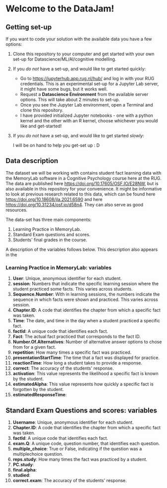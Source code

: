 # Welcome to the DataJam!

## Getting set-up
If you want to code your solution with the available data you have a few options:
  1. Clone this repository to your computer and get started with your own set-up for Datascience/ML/AI/cognitive modelling.
  
  2. If you *do not* have a set-up, and would like to get started quickly:
     - Go to https://jupyterhub.app.rug.nl/hub/ and log in with your RUG credentials. This is an experimental set-up for a Jupyter Lab server, it might have some bugs, but it works well.
     - Request a **Datascience Environment** from the available server options. This will take about 2 minutes to set-up.
     - Once you see the Jupyter Lab environment, open a Terminal and clone this repository. 
     - I have provided initialized Jupyter notebooks - one with a python kernel and the other with an R kernel, choose whichever you would like and get-started!
  
  3. If you *do not* have a set-up, and would like to get started *slowly*:
     
     I will be on hand to help you get-set up : D 

## Data description
The dataset we will be working with contains student fact learning data with the MemoryLab software in a Cognitive Psychology course here at the RUG. The data are published here  https://doi.org/10.17605/OSF.IO/E28NW, but is also available in this repository for your convenience. It might be informative to look at previous research related to this data, which can be found here https://doi.org/10.18608/jla.2021.6590 and here https://doi.org/10.31234/osf.io/d58n4. They can also serve as good resources. 

The data-set has three main components: 
1. Learning Practice in MemoryLab.
2. Standard Exam questions and scores.
3. Students' final grades in the course. 

A description of the variables follows below. This description also appears in the 

### Learning Practice in MemoryLab: variables

1. **User**: Unique, anonymous identifier for each student. 
2. **session**: Numbers that indicate the specific learning session where the student practiced some facts. This varies across students. 
3. **Sequence.Number**: With in learning sessions, the numbers indicate the sequence in which facts were shown and practiced. This varies across session. 
4. **Chapter.ID**: A code that identifies the chapter from which a specific fact was taken. 
5. **Time**: The date, and time in the day when a student practiced a specific fact. 
6. **factId**: A unique code that identifies each fact. 
7. **Fact**: The actual fact practiced that corresponds to the fact ID. 
8. **Number.Of.Alternatives**: Number of alternative answer options to chose from for a given fact. 
9. **repetition**: How many times a specific fact was practiced. 
10. **presentationStartTime**: The time that a fact was displayed for practice.  
11. **reactionTime**: How long a student takes to provide a response. 
12. **correct**: The accuracy of the students' response. 
13. **activation**: This value represents the likelihood a specific fact is known by the student. 
14. **estimatedAlpha**: This value represents how quickly a specific fact is forgotten by the student. 
15. **estimatedResponseTime**:

## Standard Exam Questions and scores: variables

1. **Username**: Unique, anonymous identifier for each student. 
2. **Chapter.ID**:  A code that identifies the chapter from which a specific fact was taken. 
3. **factId**: A unique code that identifies each fact. 
4. **exam.Q**: A unique code, question number, that identifies each question. 
5. **multiple_choice**: True or False, indicating if the question was a multiplechoice question. 
6. **reps.study**: How many times the fact was practiced by a student.  
7. **PC.study**: 
8. **final.alpha**: 
9. **studied**: 
10. **correct.exam**: The accuracy of the students' response.    

